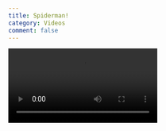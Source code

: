 ```yaml
---
title: Spiderman!
category: Videos
comment: false
---
```


<video src="({{site.url}}{{site.baseurl}}/src/assets/videos/00bd6.mp4">
